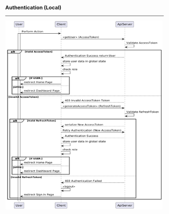 <h3>Authentication (Local)</h3>
<hr>
<img src="./localAuthentication.png" alt="local Auth" width="500" height="600">
